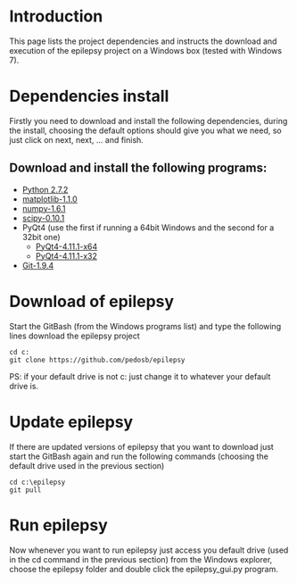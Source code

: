 # Introduction

This page lists the project dependencies and instructs the download and execution of the epilepsy project on a Windows box (tested with Windows 7).

# Dependencies install

Firstly you need to download and install the following dependencies, during the install, choosing the default options should give you what we need, so just click on next, next, ... and finish.

## Download and install the following programs:

* [Python 2.7.2](http://www.python.org/ftp/python/2.7.2/python-2.7.2.msi)
* [matplotlib-1.1.0](http://sourceforge.net/projects/matplotlib/files/matplotlib/matplotlib-1.1.0/matplotlib-1.1.0.win32-py2.7.exe/download)
* [numpy-1.6.1](http://sourceforge.net/projects/numpy/files/NumPy/1.6.1/numpy-1.6.1-win32-superpack-python2.7.exe/download)
* [scipy-0.10.1](http://sourceforge.net/projects/scipy/files/scipy/0.10.1/scipy-0.10.1-win32-superpack-python2.7.exe/download)
* PyQt4 (use the first if running a 64bit Windows and the second for a 32bit one)
  * [PyQt4-4.11.1-x64](http://sourceforge.net/projects/pyqt/files/PyQt4/PyQt-4.11.1/PyQt4-4.11.1-gpl-Py2.7-Qt4.8.6-x64.exe)
  * [PyQt4-4.11.1-x32](http://sourceforge.net/projects/pyqt/files/PyQt4/PyQt-4.11.1/PyQt4-4.11.1-gpl-Py2.7-Qt4.8.6-x32.exe)
* [Git-1.9.4](https://github.com/msysgit/msysgit/releases/download/Git-1.9.4-preview20140611/Git-1.9.4-preview20140611.exe)

# Download of epilepsy

Start the GitBash (from the Windows programs list) and type the following lines download the epilepsy project
```
cd c:
git clone https://github.com/pedosb/epilepsy
```
PS: if your default drive is not c: just change it to whatever your default drive is.

# Update epilepsy

If there are updated versions of epilepsy that you want to download just start the GitBash again and run the following commands (choosing the default drive used in the previous section)
```
cd c:\epilepsy
git pull
```

# Run epilepsy

Now whenever you want to run epilepsy just access you default drive (used in the cd command in the previous section) from the Windows explorer, choose the epilepsy folder and double click the epilepsy_gui.py program.
